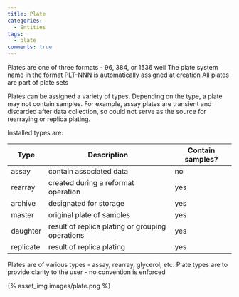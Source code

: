 ```yaml
---
title: Plate
categories:
  - Entities
tags:
  - plate
comments: true
---
```


Plates are one of three formats - 96, 384, or 1536 well
The plate system name in the format PLT-NNN is automatically assigned at creation
All plates are part of plate sets

Plates can be assigned a variety of types. Depending on the type, a plate may not contain samples. For example, assay plates are transient and discarded after data collection, so could not serve as the source for rearraying or replica plating.

Installed types are:

|Type|Description|Contain samples?|
|---|---|---|
|assay|contain associated data|no|
|rearray|created during a reformat operation|yes|
|archive|designated for storage|yes|
|master|original plate of samples|yes|
|daughter|result of replica plating or grouping operations|yes|
|replicate|result of replica plating|yes|



Plates are of various types - assay, rearray, glycerol, etc.
Plate types are to provide clarity to the user - no convention is enforced








{% asset_img  images/plate.png %}


